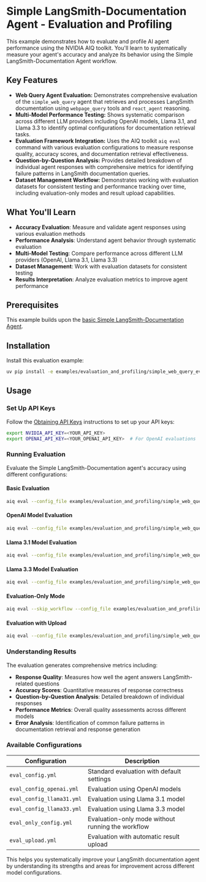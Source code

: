 <!--
SPDX-FileCopyrightText: Copyright (c) 2025, NVIDIA CORPORATION & AFFILIATES. All rights reserved.
SPDX-License-Identifier: Apache-2.0

Licensed under the Apache License, Version 2.0 (the "License");
you may not use this file except in compliance with the License.
You may obtain a copy of the License at

http://www.apache.org/licenses/LICENSE-2.0

Unless required by applicable law or agreed to in writing, software
distributed under the License is distributed on an "AS IS" BASIS,
WITHOUT WARRANTIES OR CONDITIONS OF ANY KIND, either express or implied.
See the License for the specific language governing permissions and
limitations under the License.
-->

# Simple LangSmith-Documentation Agent - Evaluation and Profiling

This example demonstrates how to evaluate and profile AI agent performance using the NVIDIA AIQ toolkit. You'll learn to systematically measure your agent's accuracy and analyze its behavior using the Simple LangSmith-Documentation Agent workflow.

## Key Features

- **Web Query Agent Evaluation:** Demonstrates comprehensive evaluation of the `simple_web_query` agent that retrieves and processes LangSmith documentation using `webpage_query` tools and `react_agent` reasoning.
- **Multi-Model Performance Testing:** Shows systematic comparison across different LLM providers including OpenAI models, Llama 3.1, and Llama 3.3 to identify optimal configurations for documentation retrieval tasks.
- **Evaluation Framework Integration:** Uses the AIQ toolkit `aiq eval` command with various evaluation configurations to measure response quality, accuracy scores, and documentation retrieval effectiveness.
- **Question-by-Question Analysis:** Provides detailed breakdown of individual agent responses with comprehensive metrics for identifying failure patterns in LangSmith documentation queries.
- **Dataset Management Workflow:** Demonstrates working with evaluation datasets for consistent testing and performance tracking over time, including evaluation-only modes and result upload capabilities.

## What You'll Learn

- **Accuracy Evaluation**: Measure and validate agent responses using various evaluation methods
- **Performance Analysis**: Understand agent behavior through systematic evaluation
- **Multi-Model Testing**: Compare performance across different LLM providers (OpenAI, Llama 3.1, Llama 3.3)
- **Dataset Management**: Work with evaluation datasets for consistent testing
- **Results Interpretation**: Analyze evaluation metrics to improve agent performance

## Prerequisites

This example builds upon the [basic Simple LangSmith-Documentation Agent](../simple_web_query/).

## Installation

Install this evaluation example:

```bash
uv pip install -e examples/evaluation_and_profiling/simple_web_query_eval
```

## Usage

### Set Up API Keys

Follow the [Obtaining API Keys](../../../docs/source/quick-start/installing.md#obtaining-api-keys) instructions to set up your API keys:

```bash
export NVIDIA_API_KEY=<YOUR_API_KEY>
export OPENAI_API_KEY=<YOUR_OPENAI_API_KEY>  # For OpenAI evaluations
```

### Running Evaluation

Evaluate the Simple LangSmith-Documentation agent's accuracy using different configurations:

#### Basic Evaluation
```bash
aiq eval --config_file examples/evaluation_and_profiling/simple_web_query_eval/configs/eval_config.yml
```

#### OpenAI Model Evaluation
```bash
aiq eval --config_file examples/evaluation_and_profiling/simple_web_query_eval/configs/eval_config_openai.yml
```

#### Llama 3.1 Model Evaluation
```bash
aiq eval --config_file examples/evaluation_and_profiling/simple_web_query_eval/configs/eval_config_llama31.yml
```

#### Llama 3.3 Model Evaluation
```bash
aiq eval --config_file examples/evaluation_and_profiling/simple_web_query_eval/configs/eval_config_llama33.yml
```

#### Evaluation-Only Mode
```bash
aiq eval --skip_workflow --config_file examples/evaluation_and_profiling/simple_web_query_eval/configs/eval_only_config.yml --dataset ./.tmp/aiq/examples/evaluation_and_profiling/simple_web_query_eval/eval/workflow_output.json
```

#### Evaluation with Upload
```bash
aiq eval --config_file examples/evaluation_and_profiling/simple_web_query_eval/configs/eval_upload.yml
```

### Understanding Results

The evaluation generates comprehensive metrics including:

- **Response Quality**: Measures how well the agent answers LangSmith-related questions
- **Accuracy Scores**: Quantitative measures of response correctness
- **Question-by-Question Analysis**: Detailed breakdown of individual responses
- **Performance Metrics**: Overall quality assessments across different models
- **Error Analysis**: Identification of common failure patterns in documentation retrieval and response generation

### Available Configurations

| Configuration | Description |
|--------------|-------------|
| `eval_config.yml` | Standard evaluation with default settings |
| `eval_config_openai.yml` | Evaluation using OpenAI models |
| `eval_config_llama31.yml` | Evaluation using Llama 3.1 model |
| `eval_config_llama33.yml` | Evaluation using Llama 3.3 model |
| `eval_only_config.yml` | Evaluation-only mode without running the workflow |
| `eval_upload.yml` | Evaluation with automatic result upload |

This helps you systematically improve your LangSmith documentation agent by understanding its strengths and areas for improvement across different model configurations.
